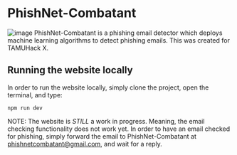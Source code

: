 # PhishNet-Combatant

![image](https://github.com/LexKilpatrick/PhishNet-Combatant/assets/31899587/2b7ef382-ce73-4c44-a0f9-c49857e32ae4)
PhishNet-Combatant is a phishing email detector which deploys machine learning algorithms to detect phishing emails. This was created for TAMUHack X. 

## Running the website locally 
In order to run the website locally, simply clone the project, open the terminal, and type:
```
npm run dev
```
NOTE: The website is *STILL* a work in progress. Meaning, the email checking functionality does not work yet. In order to have an email checked for phishing, simply forward the email to PhishNet-Combatant at phishnetcombatant@gmail.com, and wait for a reply. 
